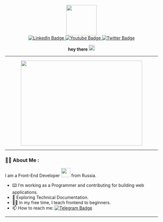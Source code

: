 <div id="header" align="center">
  <img src="https://media.giphy.com/media/l0Iy88cWKqBeBN92o/giphy.gif" width="100"/>

  <div id="badges">
    <a href="t.me/Nad_Villebois" target="_blank">
      <img src="https://img.shields.io/badge/Telegram-blue?style=for-the-badge&logo=telegram&logoColor=white" alt="LinkedIn Badge"/>
    </a>
    <a href="https://www.codewars.com/users/nadyavilboa" target="_blank">
      <img src="https://img.shields.io/badge/Codewars-red?style=for-the-badge&logo=codewars&logoColor=white" alt="Youtube Badge"/>
    </a>
    <a href="[https://vk.com/nadyavilboa" target="_blank">
      <img src="https://img.shields.io/badge/Vkontakte-blue?style=for-the-badge&logo=vkontakte&logoColor=white" alt="Twitter Badge"/>
    </a>
  </div>
  
  <img src="https://komarev.com/ghpvc/?username=nadyavilboa&style=flat-square&color=blue" alt=""/>
  <p><b>hey there</b> <img src="https://media.giphy.com/media/v1.Y2lkPTc5MGI3NjExNXdqcHRmOTc0b2NjcDU4M3hjdmt4NTkzZDkzYWJwNmIyb2N4b2tneiZlcD12MV9pbnRlcm5hbF9naWZfYnlfaWQmY3Q9cw/hvRJCLFzcasrR4ia7z/giphy.gif" width="20px"/></p>
</div>

---

<div align="center">
  <img src="https://media.giphy.com/media/W2KZgZo97jtC313Hn9/giphy.gif" width="400" height="280"/>
</div>

---

### :woman_technologist: About Me :
I am a Front-End Developer <img src="https://media.giphy.com/media/WUlplcMpOCEmTGBtBW/giphy.gif" width="30"> from Russia.
- :keyboard: I’m working as a Programmer and contributing for building web applications.
- :green_book: Exploring Technical Documentation.
- :woman_teacher: In my free time, I teach frontend to beginners.
- :mailbox: How to reach me: [![Telegram Badge](https://img.shields.io/badge/-telegram-blue?style=flat&logo=telegram&logoColor=white)](t.me/Nad_Villebois)

---
